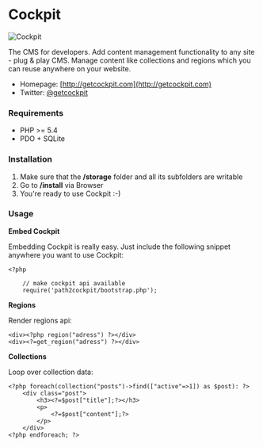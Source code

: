 # Cockpit

![Cockpit](http://getcockpit.com/assets/images/teaser.png)

The CMS for developers. Add content management functionality to any site - plug &amp; play CMS.
Manage content like collections and regions which you can reuse anywhere on your website.


* Homepage: [http://getcockpit.com](http://getcockpit.com)
* Twitter: [@getcockpit](http://twitter.com/getcockpit)


### Requirements

* PHP >= 5.4
* PDO + SQLite

### Installation

1. Make sure that the __/storage__ folder and all its subfolders are writable
2. Go to __/install__ via Browser
3. You're ready to use Cockpit :-)

### Usage

**Embed Cockpit**

Embedding Cockpit is really easy. Just include the following snippet anywhere you want to use Cockpit:

    <?php

        // make cockpit api available
        require('path2cockpit/bootstrap.php');

**Regions**

Render regions api:

    <div><?php region("adress") ?></div>
    <div><?=get_region("adress") ?></div>

**Collections**

Loop over collection data:

    <?php foreach(collection("posts")->find(["active"=>1]) as $post): ?>
        <div class="post">
            <h3><?=$post["title"];?></h3>
            <p>
                <?=$post["content"];?>
            </p>
        </div>
    <?php endforeach; ?>
